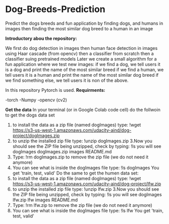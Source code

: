 # Dog-Breeds-Prediction
Predict the dogs breeds and fun application by finding dogs, and humans in images then finding the most similar dog breed to a human in an image

**Introductory abou the repository:**

We first do dog detection in images
then human face detection in images using Haar cascade (from opencv)
then a classifier from scratch
then a classifier suing pretrained models
Later we create a small algorithm for a fun application where we test new images:
  if we find a dog, we tell users it is a dog and print the name of the most similar breed
  if we find a human, we tell users it is a human and print the name of the most similar dog breed
  if we find something else, we tell users it is non of the above.

In this repository Pytorch is used.
**Requirments:** 

 -torch
 -Numpy
 -opencv (cv2)

**Get the data**
In your terminal (or in Google Colab code cell) do the follwoin to get the dogs data set
1. to install the data as a zip file (named dogImages) type:
    !wget https://s3-us-west-1.amazonaws.com/udacity-aind/dog-project/dogImages.zip
2. to unzip the installed zip file type:
    !unzip dogImages.zip
3.Now you should see the ZIP file being unzipped, check by typing:
    !ls
    you will see dogImages dogImages.zip images README.md
4. Type:
    !rm dogImages.zip to remove the zip file (we do not need it anymore)
5. You can see what is inside the dogImages file type:
    !ls dogImages
    You get 'train, test, valid'
Do the same to get the humen data set:
1. to install the data as a zip file (named dogImages) type:
    !wget https://s3-us-west-1.amazonaws.com/udacity-aind/dog-project/lfw.zip
2. to unzip the installed zip file type:
    !unzip lfw.zip
3.Now you should see the ZIP file being unzipped, check by typing:
    !ls
    you will see dogImages lfw.zip lfw images README.md
4. Type:
    !rm lfw.zip to remove the zip file (we do not need it anymore)
5. You can see what is inside the dogImages file type:
    !ls lfw
    You get 'train, test, valid'
    
   
    
